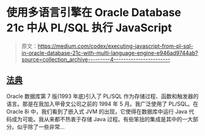 # 使用多语言引擎在 Oracle Database 21c 中从 PL/SQL 执行 JavaScript

> 原文：<https://medium.com/codex/executing-javascript-from-pl-sql-in-oracle-database-21c-with-multi-language-engine-e946ad9744ab?source=collection_archive---------4----------------------->

## [法典](http://medium.com/codex)

Oracle 数据库第 7 版(1993 年底)引入了 PL/SQL 作为存储过程、函数和触发器的语言。那是在我加入甲骨文公司之前的 1994 年 5 月。我广泛使用了 PL/SQL。在 Oracle 8i 中，我们看到了嵌入式 JVM 的出现，它使得在数据库中运行 Java 代码成为可能。我从来都不热衷于存储 Java 过程。有些笨拙的集成是其中的一大部分。似乎除了一些非常…